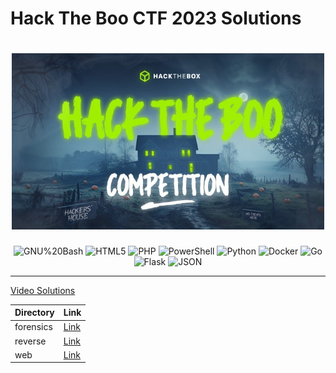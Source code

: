 # Hack The Boo CTF 2023 Solutions

<div align="center">
<h1 align="center">
<img src="images/banner.jpg" width="500" />
<!-- ![](images/banner.jpg) -->
<br></h1>

<p align="center">
<img src="https://img.shields.io/badge/GNU%20Bash-4EAA25.svg?style=flat-square&logo=GNU-Bash&logoColor=white" alt="GNU%20Bash" />
<img src="https://img.shields.io/badge/HTML5-E34F26.svg?style=flat-square&logo=HTML5&logoColor=white" alt="HTML5" />
<img src="https://img.shields.io/badge/PHP-777BB4.svg?style=flat-square&logo=PHP&logoColor=white" alt="PHP" />
<img src="https://img.shields.io/badge/PowerShell-5391FE.svg?style=flat-square&logo=PowerShell&logoColor=white" alt="PowerShell" />
<img src="https://img.shields.io/badge/Python-3776AB.svg?style=flat-square&logo=Python&logoColor=white" alt="Python" />

<img src="https://img.shields.io/badge/Docker-2496ED.svg?style=flat-square&logo=Docker&logoColor=white" alt="Docker" />
<img src="https://img.shields.io/badge/Go-00ADD8.svg?style=flat-square&logo=Go&logoColor=white" alt="Go" />
<img src="https://img.shields.io/badge/Flask-000000.svg?style=flat-square&logo=Flask&logoColor=white" alt="Flask" />
<img src="https://img.shields.io/badge/JSON-000000.svg?style=flat-square&logo=JSON&logoColor=white" alt="JSON" />
</p>
</div>

---

[Video Solutions]()

| Directory | Link |
| --- | --- |
| forensics | [Link](./forensics) |
| reverse | [Link](./reverse) |
| web | [Link](./web) |
